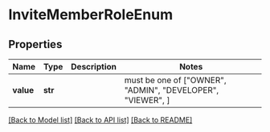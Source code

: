 # InviteMemberRoleEnum


## Properties
Name | Type | Description | Notes
------------ | ------------- | ------------- | -------------
**value** | **str** |  |  must be one of ["OWNER", "ADMIN", "DEVELOPER", "VIEWER", ]

[[Back to Model list]](../README.md#documentation-for-models) [[Back to API list]](../README.md#documentation-for-api-endpoints) [[Back to README]](../README.md)


